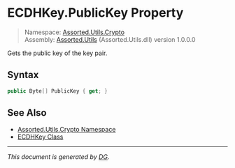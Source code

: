 ﻿# ECDHKey.PublicKey Property

> Namespace: [Assorted.Utils.Crypto](_toc.Assorted.Utils.md#Assorted.Utils.Crypto%20Namespace)\
> Assembly: [Assorted.Utils](_toc.Assorted.Utils.md) (Assorted.Utils.dll) version 1.0.0.0

Gets the public key of the key pair.

## Syntax

```csharp
public Byte[] PublicKey { get; }
```

## See Also

- [Assorted.Utils.Crypto Namespace](_toc.Assorted.Utils.md#Assorted.Utils.Crypto%20Namespace)
- [ECDHKey Class](Assorted.Utils.Crypto.ECDHKey.md)

---

_This document is generated by [DG](https://github.com/Khojasteh/dg)._
